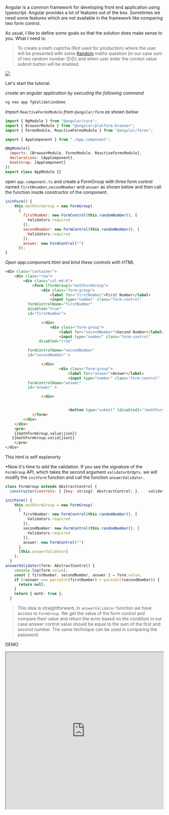 Angular is a common framework for developing front end application using typescript. Angular provides a lot of features out of the box. Sometimes we need some features which are not available in the framework like comparing two form control.


As usual, I like to define some goals so that the solution does make sense to you. What I need is:
> To create a math captcha (Not used for production) where the user will be presented with some [Random][1] maths question (in our case sum of two random number 😊😊)  and when user enter the correct value submit button will be enabled.

<a href="https://1.bp.blogspot.com/-ufeEzOkn3Bg/Xq5wv9rkfqI/AAAAAAAAMUc/QwvD_PDUdlMzPHoKnBGYLrcrY3TOjGJZgCLcBGAsYHQ/s1600/fg_validation.png" imageanchor="1" style="margin-left: auto; margin-right: auto;"><img border="0" data-original-height="375" data-original-width="518" src="https://1.bp.blogspot.com/-ufeEzOkn3Bg/Xq5wv9rkfqI/AAAAAAAAMUc/QwvD_PDUdlMzPHoKnBGYLrcrY3TOjGJZgCLcBGAsYHQ/s1600/fg_validation.png" /></a>

Let's start the tutorial.

*create an angular application by executing the following command*
```bash
ng new app fgValidationDemo
```
*Import `ReactiveFormsModule` from `@angular/form` as shown below*
```javascript
import { NgModule } from "@angular/core";
import { BrowserModule } from "@angular/platform-browser";
import { FormsModule, ReactiveFormsModule } from "@angular/forms";

import { AppComponent } from "./app.component";

@NgModule({
  imports: [BrowserModule, FormsModule, ReactiveFormsModule],
  declarations: [AppComponent],
  bootstrap: [AppComponent]
})
export class AppModule {}

```
open `app.component.ts` and create a FormGroup with three form control named `firstNnumber`,`secondNumber` and `answer` as shown below and then call the function inside constructor of the component.
```javascript
initForm() {
    this.mathFormGroup = new FormGroup(
      {
        firstNumber: new FormControl(this.randomNumber(), [
          Validators.required
        ]),
        secondNumber: new FormControl(this.randomNumber(), [
          Validators.required
        ]),
        answer: new FormControl("")
      });
}
```
*Open app.component.html and bind these controls with HTML*
```html
<div class="container">
	<div class="row">
		<div class="col-md-6">
			<form [formGroup]="mathFormGroup">
				<div class="form-group">
					<label for="firstNumber">First Number</label>
					<input type="number" class="form-control"
          formControlName="firstNumber"
          disabled="true"
          id="firstNumber">

				</div>
					<div class="form-group">
						<label for="secondNumber">Second Number</label>
						<input type="number" class="form-control"
               disabled="true"

          formControlName="secondNumber"
          id="secondNumber" >

				</div>
						<div class="form-group">
							<label for="answer">Answer</label>
							<input type="number" class="form-control"
          formControlName="answer"
          id="answer" >

				</div>


							<button type="submit" [disabled]="!mathFormGroup.valid"class="btn btn-primary">Submit</button>
			</form>
		</div>
	</div>
	<pre>
    {{mathFormGroup.value|json}}
   {{mathFormGroup.valid|json}}
    </pre>
</div>
```
This html is self explanorty

*Now it's time to add the validation. If you see the signature of the `FormGroup` API, which takes the second argument `validatorOrOpts`. we will modify the `initForm` function and call the function `answerValidator.`  

```javascript
class FormGroup extends AbstractControl {
  constructor(controls: { [key: string]: AbstractControl; }, 	validatorOrOpts?: ValidatorFn )
  ```

```typescript
initForm() {
    this.mathFormGroup = new FormGroup(
      {
        firstNumber: new FormControl(this.randomNumber(), [
          Validators.required
        ]),
        secondNumber: new FormControl(this.randomNumber(), [
          Validators.required
        ]),
        answer: new FormControl("")
      },
      [this.answerValidator]
    );
  }
answerValidator(form: AbstractControl) {
    console.log(form.value);
    const { firstNumber, secondNumber, answer } = form.value;
    if (+answer === parseInt(firstNumber) + parseInt(secondNumber)) {
      return null;
    }
    return { math: true };
  }

```
> This idea is straightforward, In `answerValidator` function we have access to `FormGroup`. We get the value of the form control and compare their value and return the error based on the condition in our case answer control value should be equal to the sum of the first and second number. 
> The same technique can be used in comparing the password.

[1]:  [https://www.codeguru.co.in/2020/05/how-to-generate-random-number-between.html](https://www.codeguru.co.in/2020/05/how-to-generate-random-number-between.html)
DEMO


<iframe src="https://stackblitz.com/edit/codeguru-formgroup-validation?embed=1&file=src/app/app.component.ts" height="500px" width="100%"> 
<!--stackedit_data:
eyJoaXN0b3J5IjpbLTEyODY5MzA2ODgsMTIzNzY1MTgyOSwxND
k4MDE5MTI5LDE5NDE1OTU1NzBdfQ==
-->